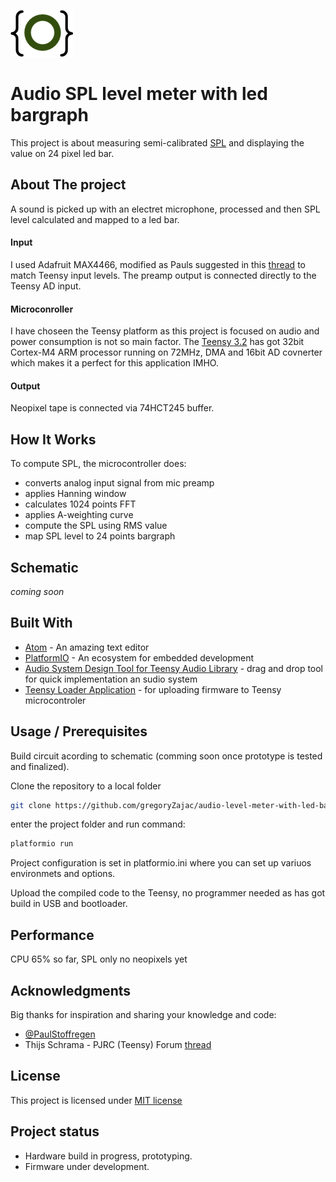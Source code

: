 <a href="http://gz.technology" target="_blank">![logo](doc/logo.png)</a>

# Audio SPL level meter with led bargraph

This project is about measuring semi-calibrated [SPL](https://en.wikipedia.org/wiki/Sound_pressure#Sound_pressure_level) and displaying the value on 24 pixel led bar.

## About The project

A sound is picked up with an electret microphone, processed and then SPL level calculated and mapped to a led bar.

#### Input

I used Adafruit MAX4466, modified as Pauls suggested in this [thread](https://forum.pjrc.com/threads/40468-Help-with-Basic-Audio-Lib-results?p=126317&viewfull=1#post126317) to match Teensy input levels. The preamp output is connected directly to the Teensy AD input.

#### Microconroller
I have choseen the Teensy platform as this project is focused on audio and power consumption is not so main factor. The [Teensy 3.2](https://www.pjrc.com/teensy/teensy31.html) has got 32bit Cortex-M4 ARM processor running on 72MHz, DMA and 16bit AD covnerter which makes it a perfect for this application IMHO.

#### Output
Neopixel tape is connected via 74HCT245 buffer.

## How It Works
To compute SPL, the microcontroller does:
- converts analog input signal from mic preamp
- applies Hanning window
- calculates 1024 points FFT
- applies A-weighting curve
- compute the SPL using RMS value
- map SPL level to 24 points bargraph

## Schematic
_coming soon_

## Built With
* [Atom](https://atom.io) - An amazing text editor
* [PlatformIO](https://platformio.org) - An ecosystem for embedded development
* [Audio System Design Tool for Teensy Audio Library](https://www.pjrc.com/teensy/gui/) - drag and drop tool for quick implementation an sudio system
* [Teensy Loader Application](https://www.pjrc.com/teensy/loader.html) - for uploading firmware to Teensy microcontroler

## Usage / Prerequisites
Build circuit acording to schematic (comming soon once prototype is tested and finalized).

Clone the repository to a local folder
```bash
git clone https://github.com/gregoryZajac/audio-level-meter-with-led-bargraph.git
```
enter the project folder and run command:
```bash
platformio run
```
Project configuration is set in platformio.ini where you can set up variuos environmets and options.

Upload the compiled code to the Teensy, no programmer needed as has got build in USB and bootloader.

## Performance
CPU 65% so far, SPL only no neopixels yet

## Acknowledgments
Big thanks for inspiration and sharing your knowledge and code:
- [@PaulStoffregen](https://github.com/PaulStoffregen)
- Thijs Schrama - PJRC (Teensy) Forum [thread](https://forum.pjrc.com/threads/34371-Teensy-3-2-Sound-Level-Meter-(sound-measurement-device))
## License
This project is licensed under [MIT license](http://opensource.org/licenses/mit-license.php)

## Project status
- Hardware build in progress, prototyping.
- Firmware under development.
